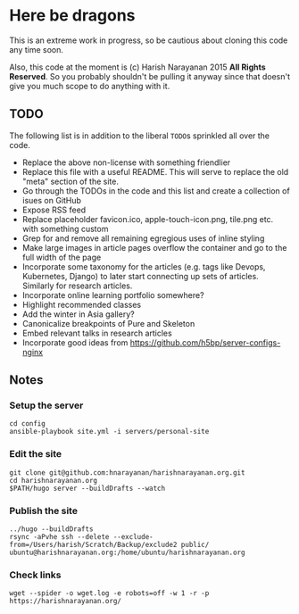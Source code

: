 # Here be dragons

This is an extreme work in progress, so be cautious about cloning this
code any time soon.

Also, this code at the moment is (c) Harish Narayanan 2015 **All
Rights Reserved**. So you probably shouldn't be pulling it anyway
since that doesn't give you much scope to do anything with it.

## TODO

The following list is in addition to the liberal `TODO`s sprinkled all
over the code.

- Replace the above non-license with something friendlier
- Replace this file with a useful README. This will serve to replace
  the old "meta" section of the site.
- Go through the TODOs in the code and this list and create a
  collection of isues on GitHub
- Expose RSS feed
- Replace placeholder favicon.ico, apple-touch-icon.png, tile.png
  etc. with something custom
- Grep for and remove all remaining egregious uses of inline styling
- Make large images in article pages overflow the container and go to
  the full width of the page
- Incorporate some taxonomy for the articles (e.g. tags like Devops,
  Kubernetes, Django) to later start connecting up sets of
  articles. Similarly for research articles.
- Incorporate online learning portfolio somewhere?
- Highlight recommended classes
- Add the winter in Asia gallery?
- Canonicalize breakpoints of Pure and Skeleton
- Embed relevant talks in research articles
- Incorporate good ideas from https://github.com/h5bp/server-configs-nginx

## Notes

### Setup the server
````
cd config
ansible-playbook site.yml -i servers/personal-site
````

### Edit the site
````
git clone git@github.com:hnarayanan/harishnarayanan.org.git
cd harishnarayanan.org
$PATH/hugo server --buildDrafts --watch
````

### Publish the site

````
../hugo --buildDrafts
rsync -aPvhe ssh --delete --exclude-from=/Users/harish/Scratch/Backup/exclude2 public/ ubuntu@harishnarayanan.org:/home/ubuntu/harishnarayanan.org
````

### Check links

````
wget --spider -o wget.log -e robots=off -w 1 -r -p https://harishnarayanan.org/
````
